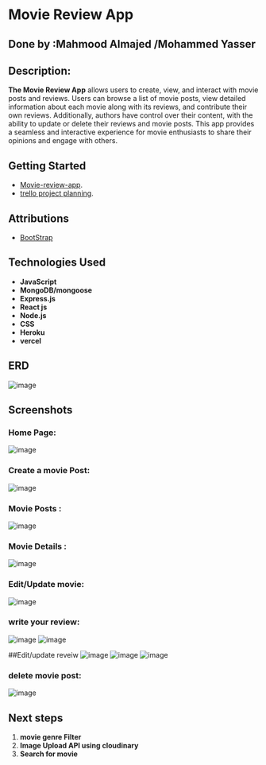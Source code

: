 # Movie Review App

## Done by :Mahmood Almajed /Mohammed Yasser

## Description: 



**The Movie Review App**   allows users to create, view, and interact with movie posts and reviews. Users can browse a list of movie posts, view detailed information about each movie along with its reviews, and contribute their own reviews. Additionally, authors have control over their content, with the ability to update or delete their reviews and movie posts. This app provides a seamless and interactive experience for movie enthusiasts to share their opinions and engage with others.
## Getting Started

 - [Movie-review-app](https://movie-review-app-front-end.vercel.app/).
 - [trello project planning](https://trello.com/b/enQySSFM/movie-review-app).

## Attributions

- [BootStrap](https://getbootstrap.com/)
  

## Technologies Used
- **JavaScript**
- **MongoDB/mongoose**
- **Express.js**
- **React js**
- **Node.js**
- **CSS**
- **Heroku**
- **vercel**


## ERD
![image](https://github.com/user-attachments/assets/1ec8e930-9ab0-47f8-bf81-3ec7cd656ac8)



## Screenshots
 ### Home Page:
![image](https://github.com/user-attachments/assets/3d380fa0-67a7-4e34-aff5-751e34213e5c)


 ### Create a movie Post:
![image](https://github.com/user-attachments/assets/635b01ec-b03b-4763-a911-ef84d76a9d53)

### Movie Posts :
![image](https://github.com/user-attachments/assets/7783725a-087f-4bb0-9261-7466256848e4)


### Movie Details :
![image](https://github.com/user-attachments/assets/48dffaf7-154c-498c-829e-cfb16907108a)



### Edit/Update movie:
![image](https://github.com/user-attachments/assets/f365860e-60a3-4fad-88cf-e2924b1719bc)




### write your review:
![image](https://github.com/user-attachments/assets/6eeb192b-492a-4992-a069-3b9434dcf65f)
![image](https://github.com/user-attachments/assets/9f6df774-b181-40f8-b588-aeb08967b8ee)

##Edit/update reveiw
![image](https://github.com/user-attachments/assets/93bfa7bc-0478-4a73-ac45-f2ab084de6b3)
![image](https://github.com/user-attachments/assets/8ef512fc-88a6-46ed-817b-87abfe845fde)
![image](https://github.com/user-attachments/assets/478a5d02-1997-4cf6-822c-b415ba791f75)


### delete movie post:
![image](https://github.com/user-attachments/assets/5263b7fd-c913-4267-89c7-6eb269b89c2a)




## Next steps

1. **movie genre Filter**  
2. **Image Upload API using cloudinary**  
3. **Search for movie**

